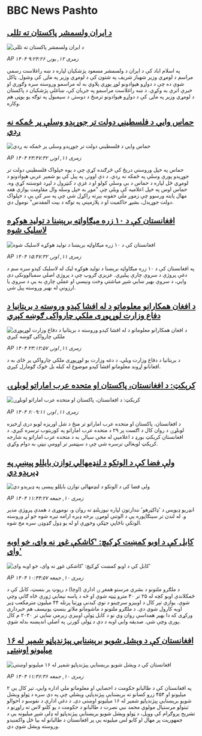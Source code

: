 # BBC News Pashto## [د ایران ولسمشر پاکستان ته تللی](https://www.bbc.com/pashto/articles/c8603894vwqo?at_medium=RSS&at_campaign=rss?at_campaign=githubrss)![د ایران ولسمشر پاکستان ته تللی](https://ichef.bbci.co.uk/ace/ws/240/cpsprodpb/e63a/live/989cd070-704a-11f0-af20-030418be2ca5.jpg)_AP ۱۴۰۴ زمری ۱۲, يونۍ ۹:۲۴:۲۶_په اسلام اباد کې د ایران د ولسمشر مسعود پژشکیان لپاره د ښه راغلاست رسمي مراسم د لومړي وزیر  شهباز شریف په شتون کې د لومړي وزیر په ماڼۍ کې وشول.
ټاکل شوې ده چې د دواړو هېوادونو لوړ پوړي پلاوي به له مراسمو وروسته سره وګوري او خبرې اترې به وکړي.
د ښه راغلاست مراسمو په جریان کې، ښاغلي پژشکیان د پاکستان د لومړي وزیر په ماڼۍ کې د دواړو هېوادونو ترمنځ د دوستۍ د سېمبول په توګه یو بوټی هم وکاره.## [حماس وايي د فلسطيني دولت تر جوړېدو وسلې پر ځمکه نه ږدي](https://www.bbc.com/pashto/articles/c3wn833g26zo?at_medium=RSS&at_campaign=rss?at_campaign=githubrss)![حماس وايي د فلسطيني دولت تر جوړېدو وسلې پر ځمکه نه ږدي](https://ichef.bbci.co.uk/ace/ws/240/cpsprodpb/779a/live/a8b22640-6ffa-11f0-8dbd-f3d32ebd3327.png)_AP ۱۴۰۴ زمری ۱۱, اونۍ ۲۳:۴۷:۳۲_حماس په خپل وروستي دريځ کې څرګنده کړې چې د يوه خپلواک فلسطيني دولت تر جوړېدو پورې وسلې په ځمکه نه ږدي. د دې اوونۍ په پيل کې يو شمېر عربي هېوادونو د لومړي ځل لپاره د حماس د بې وسلې کولو او د غزې د کنټرول د لېږد غوښتنه کړې وه. حماس اوس په خپل اعلاميه کې ويلي چې "موږ به خپل وسله وال مقاومت يوازې هغه مهال پايته ورسوو چې زموږ ملي حقونه بېرته راکړل شي چې په سر کې يې د خپلواک دولت جوړېدل، بشپړ حاکميت او د پلازمېنې په توګه د بيت المقدس" نومول دي.## [افغانستان کې د ۱۰ زره میګاواټه برېښنا د تولید هوکړه لاسلیک شوه](https://www.bbc.com/pashto/articles/cy8jpv72w8go?at_medium=RSS&at_campaign=rss?at_campaign=githubrss)![افغانستان کې د ۱۰ زره میګاواټه برېښنا د تولید هوکړه لاسلیک شوه](https://ichef.bbci.co.uk/ace/ws/240/cpsprodpb/7949/live/00e855d0-6fb7-11f0-8dbd-f3d32ebd3327.png)_AP ۱۴۰۴ زمری ۱۱, اونۍ ۱۵:۴۷:۳۲_په افغانستان کې د ۱۰ زره میګاواټه برېښنا د تولید هوکړه لیک له لاسلیک کېدو سره سم د دغې پروژې د سروې چارې پیلېږي. 
عزیزي‌ ګروپ چې د پروژي‌ اصلي‌ سمبالوونکی دی وايي، د سروې بهیر ښايي‌ شپږ میاشتې وخت ونیسي‌ او عملي‌ چارې به یې د سروې یا ارزونې له بهیر وروسته پیل شي.## [د افغان همکارانو معلوماتو د له افشا کېدو وروسته د بريتانیا د دفاع وزارت لوړپوړی ملکي چارواکی ګوښه کېږي](https://www.bbc.com/pashto/articles/cx27p410p0jo?at_medium=RSS&at_campaign=rss?at_campaign=githubrss)![د افغان همکارانو معلوماتو د له افشا کېدو وروسته د بريتانیا د دفاع وزارت لوړپوړی ملکي چارواکی ګوښه کېږي](https://ichef.bbci.co.uk/ace/ws/240/cpsprodpb/253e/live/3d317d80-6f91-11f0-af20-030418be2ca5.jpg)_AP ۱۴۰۴ زمری ۱۱, اونۍ ۲۳:۱۲:۵۷_د بریتانیا د دفاع وزارت ویلي، د دغه وزارت یو لوړپوړی ملکي چارواکي پر ځای به د افغانانو اړوند معلوماتو افشا کېدو موضوع له کبله بل څوک ګومارل کېږي.## [کرېکټ: د افغانستان، پاکستان او متحده عرب اماراتو لوبلړۍ](https://www.bbc.com/pashto/articles/cy40mvkej43o?at_medium=RSS&at_campaign=rss?at_campaign=githubrss)![کرېکټ: د افغانستان، پاکستان او متحده عرب اماراتو لوبلړۍ](https://ichef.bbci.co.uk/ace/ws/240/cpsprodpb/829e/live/f6769800-6f66-11f0-8dbd-f3d32ebd3327.jpg)_AP ۱۴۰۴ زمری ۱۱, اونۍ ۶:۰۹:۱۱_د افغانستان، پاکستان او متحده عرب اماراتو تر منځ د شل اوريزه لوبو دری اړخيزه لوبلړۍ د روان کال د اګست پر ۲۹ د متحده عرب اماراتو په کوربتوب ترسره کېږي. د افغانستان کرېکټ بورډ د اعلاميې له مخې سيالۍ به د متحده عرب اماراتو په شارجه کرېکټ لوبغالي ترسره شي چې د سپټمبر تر اوومې نېټې به دوام وکړي.## [ولې فضا کې د الوتکو د لنډمهالي توازن بایللو پېښې په ډېرېدو دي ](https://www.bbc.com/pashto/articles/c754wdxpp4yo?at_medium=RSS&at_campaign=rss?at_campaign=githubrss)![ولې فضا کې د الوتکو د لنډمهالي توازن بایللو پېښې په ډېرېدو دي ](https://ichef.bbci.co.uk/ace/ws/240/cpsprodpb/c128/live/1f30b620-6e15-11f0-af20-030418be2ca5.jpg)_AP ۱۴۰۴ زمری ۱۰, جمعه ۱۱:۴۴:۲۷_انډریو ډیوېس د 'ډاکټرهو' نندارتون لپاره نیوزیلنډ ته روان و، نوموړی د همدې ‍پرو‍ژې مدیر و.  له لندن تر سینګاپوره یې د الوتنې لومړۍ برخه ډېره ارامه تېره شوه خو لږ وروسته الوتکې ناڅاپې جټکې وخوړې او له یو ډول ګډوډۍ سره مخ شوه.## [کابل کې د اوبو کمښت کړکېچ: 'کاشکې غوړ نه وای، خو اوبه وای'](https://www.bbc.com/pashto/articles/c987yrwwez6o?at_medium=RSS&at_campaign=rss?at_campaign=githubrss)![کابل کې د اوبو کمښت کړکېچ: 'کاشکې غوړ نه وای، خو اوبه وای'](https://ichef.bbci.co.uk/ace/ws/240/cpsprodpb/b940/live/ea516900-6ec2-11f0-af20-030418be2ca5.jpg)_AP ۱۴۰۴ زمری ۱۰, جمعه ۱۰:۳۴:۵۷_د ملګرو ملتونو د بشري مرستو همغږ ۍ ادارې (اوچا) د رپوټ پر بنسټ، کابل کې د ځمکلاندې اوبو کچه له ۲۵ تر ۳۰ مترو ټیټه شوې او څه د پاسه نیمايي ژورې څاه ګانې وچې شوې.‌ یوازې تېر کال د اوبیزو سرچینو د نوې کيدنې وړتیا پرتله ۴۴ میلیون مترمکعب ډېر اوبه کارول شوي دي. د ملګرو ملتونو د ماشومانو ملاتړ بنسټ یونیسف هم خبرداری ورکړی که دا بهیر همداسې روان وي‌ نو د کابل ټولې اوبیزې زېرمې ښايي‌ تر ۲۰۳۰ م کال پورې وچې شي. صدیقه وايي اوبه د دې د ټولې کورنۍ په اصلي‌ اندېښنه بدله شوې.## [افغانستان کې د وېشل شویو برېښنايي پېژندپاڼو شمېر له  ۱۶ میلیونو اوښتی](https://www.bbc.com/pashto/articles/c7764mrpxe6o?at_medium=RSS&at_campaign=rss?at_campaign=githubrss)![افغانستان کې د وېشل شویو برېښنايي پېژندپاڼو شمېر له  ۱۶ میلیونو اوښتی](https://ichef.bbci.co.uk/ace/ws/240/cpsprodpb/95ce/live/2aaa5db0-6ecb-11f0-8dbd-f3d32ebd3327.jpg)_AP ۱۴۰۴ زمری ۱۰, جمعه ۱۱:۳۶:۳۶_په افغانستان کې د طالبانو حکومت د احصایي او معلوماتو ملي اداره وايي، تېر کال یې ۲ میلیونو او ۴۵۴ زرو کسانو ته برېښنايي پېژندپاڼې وېشلي چې په دې سره د ټولو وېشل شویو برېښنايي پېژندپاڼو شمېر له  ۱۶ میلیونو  اوښتی دی. 
د دغې ادارې د نفوسو د احوالو ثبتولو مرستیال مولوي محمد نبي نصرت د طالبانو د حکومت د یو کلنو لاس ته راوړنو د تشریح پروګرام کې وویل، د ټولو وېشل شویو برېښنايي پېژندپاڼو له ډلې شپږ میلیونه یې د جمهوریت پر مهال او کابو لس میلیونه یې پر افغانستان د طالبانو له بیا ځل واکمنېدو وروسته وېشل شوې دي.